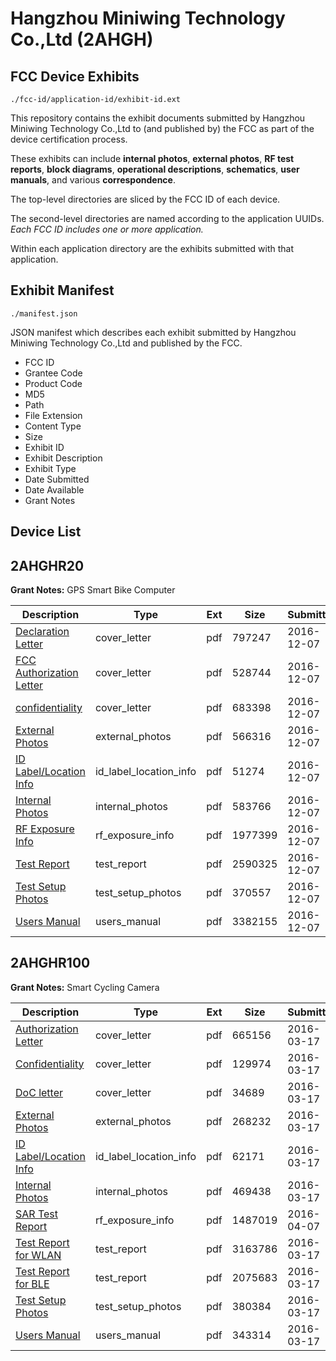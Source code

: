 # Hangzhou Miniwing Technology Co.,Ltd (2AHGH)
## FCC Device Exhibits

```
./fcc-id/application-id/exhibit-id.ext
```

This repository contains the exhibit documents submitted by Hangzhou Miniwing Technology Co.,Ltd to (and published by) the FCC as part of the device certification process.

These exhibits can include **internal photos**, **external photos**, **RF test reports**, **block diagrams**, **operational descriptions**, **schematics**, **user manuals**, and various **correspondence**.

The top-level directories are sliced by the FCC ID of each device.

The second-level directories are named according to the application UUIDs. *Each FCC ID includes one or more application.*

Within each application directory are the exhibits submitted with that application. 

## Exhibit Manifest

```
./manifest.json
```

JSON manifest which describes each exhibit submitted by Hangzhou Miniwing Technology Co.,Ltd and published by the FCC.

- FCC ID
- Grantee Code
- Product Code
- MD5
- Path
- File Extension
- Content Type
- Size
- Exhibit ID
- Exhibit Description
- Exhibit Type
- Date Submitted
- Date Available
- Grant Notes

## Device List
## 2AHGHR20
**Grant Notes:** GPS Smart Bike Computer

| Description | Type | Ext | Size | Submitted | Available |
| ----------- | ---- | --- | ---- | --------- | --------- |
| [Declaration Letter](2AHGHR20/733f2aef9fbff0164f12c5534451c284/3220110.pdf) | cover_letter | pdf | 797247 | 2016-12-07 | 2016-12-07 |
| [FCC Authorization Letter](2AHGHR20/733f2aef9fbff0164f12c5534451c284/3220111.pdf) | cover_letter | pdf | 528744 | 2016-12-07 | 2016-12-07 |
| [confidentiality](2AHGHR20/733f2aef9fbff0164f12c5534451c284/3220112.pdf) | cover_letter | pdf | 683398 | 2016-12-07 | 2016-12-07 |
| [External Photos](2AHGHR20/733f2aef9fbff0164f12c5534451c284/3220133.pdf) | external_photos | pdf | 566316 | 2016-12-07 | 2016-12-07 |
| [ID Label/Location Info](2AHGHR20/733f2aef9fbff0164f12c5534451c284/3220135.pdf) | id_label_location_info | pdf | 51274 | 2016-12-07 | 2016-12-07 |
| [Internal Photos](2AHGHR20/733f2aef9fbff0164f12c5534451c284/3220134.pdf) | internal_photos | pdf | 583766 | 2016-12-07 | 2016-12-07 |
| [RF Exposure Info](2AHGHR20/733f2aef9fbff0164f12c5534451c284/3220113.pdf) | rf_exposure_info | pdf | 1977399 | 2016-12-07 | 2016-12-07 |
| [Test Report](2AHGHR20/733f2aef9fbff0164f12c5534451c284/3220114.pdf) | test_report | pdf | 2590325 | 2016-12-07 | 2016-12-07 |
| [Test Setup Photos](2AHGHR20/733f2aef9fbff0164f12c5534451c284/3220136.pdf) | test_setup_photos | pdf | 370557 | 2016-12-07 | 2016-12-07 |
| [Users Manual](2AHGHR20/733f2aef9fbff0164f12c5534451c284/3220137.pdf) | users_manual | pdf | 3382155 | 2016-12-07 | 2016-12-07 |
## 2AHGHR100
**Grant Notes:** Smart Cycling Camera

| Description | Type | Ext | Size | Submitted | Available |
| ----------- | ---- | --- | ---- | --------- | --------- |
| [Authorization Letter](2AHGHR100/84bf88b966cedbe7283a96cb9f44a136/2932925.pdf) | cover_letter | pdf | 665156 | 2016-03-17 | 2016-04-08 |
| [Confidentiality](2AHGHR100/84bf88b966cedbe7283a96cb9f44a136/2932926.pdf) | cover_letter | pdf | 129974 | 2016-03-17 | 2016-04-08 |
| [DoC letter](2AHGHR100/84bf88b966cedbe7283a96cb9f44a136/2932927.pdf) | cover_letter | pdf | 34689 | 2016-03-17 | 2016-04-08 |
| [External Photos](2AHGHR100/84bf88b966cedbe7283a96cb9f44a136/2932921.pdf) | external_photos | pdf | 268232 | 2016-03-17 | 2016-04-08 |
| [ID Label/Location Info](2AHGHR100/84bf88b966cedbe7283a96cb9f44a136/2932920.pdf) | id_label_location_info | pdf | 62171 | 2016-03-17 | 2016-04-08 |
| [Internal Photos](2AHGHR100/84bf88b966cedbe7283a96cb9f44a136/2932922.pdf) | internal_photos | pdf | 469438 | 2016-03-17 | 2016-04-08 |
| [SAR Test Report](2AHGHR100/84bf88b966cedbe7283a96cb9f44a136/2952852.pdf) | rf_exposure_info | pdf | 1487019 | 2016-04-07 | 2016-04-08 |
| [Test Report for WLAN](2AHGHR100/84bf88b966cedbe7283a96cb9f44a136/2932929.pdf) | test_report | pdf | 3163786 | 2016-03-17 | 2016-04-08 |
| [Test Report for BLE](2AHGHR100/84bf88b966cedbe7283a96cb9f44a136/2932930.pdf) | test_report | pdf | 2075683 | 2016-03-17 | 2016-04-08 |
| [Test Setup Photos](2AHGHR100/84bf88b966cedbe7283a96cb9f44a136/2932923.pdf) | test_setup_photos | pdf | 380384 | 2016-03-17 | 2016-04-08 |
| [Users Manual](2AHGHR100/84bf88b966cedbe7283a96cb9f44a136/2932924.pdf) | users_manual | pdf | 343314 | 2016-03-17 | 2016-04-08 |
